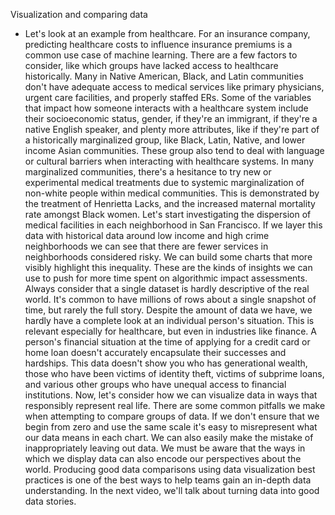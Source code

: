 Visualization and comparing data
- Let's look at an example from healthcare. For an insurance company, predicting healthcare costs to influence insurance premiums is a common use case of machine learning. There are a few factors to consider, like which groups have lacked access to healthcare historically. Many in Native American, Black, and Latin communities don't have adequate access to medical services like primary physicians, urgent care facilities, and properly staffed ERs. Some of the variables that impact how someone interacts with a healthcare system include their socioeconomic status, gender, if they're an immigrant, if they're a native English speaker, and plenty more attributes, like if they're part of a historically marginalized group, like Black, Latin, Native, and lower income Asian communities. These group also tend to deal with language or cultural barriers when interacting with healthcare systems. In many marginalized communities, there's a hesitance to try new or experimental medical treatments due to systemic marginalization of non-white people within medical communities. This is demonstrated by the treatment of Henrietta Lacks, and the increased maternal mortality rate amongst Black women. Let's start investigating the dispersion of medical facilities in each neighborhood in San Francisco. If we layer this data with historical data around low income and high crime neighborhoods we can see that there are fewer services in neighborhoods considered risky. We can build some charts that more visibly highlight this inequality. These are the kinds of insights we can use to push for more time spent on algorithmic impact assessments. Always consider that a single dataset is hardly descriptive of the real world. It's common to have millions of rows about a single snapshot of time, but rarely the full story. Despite the amount of data we have, we hardly have a complete look at an individual person's situation. This is relevant especially for healthcare, but even in industries like finance. A person's financial situation at the time of applying for a credit card or home loan doesn't accurately encapsulate their successes and hardships. This data doesn't show you who has generational wealth, those who have been victims of identity theft, victims of subprime loans, and various other groups who have unequal access to financial institutions. Now, let's consider how we can visualize data in ways that responsibly represent real life. There are some common pitfalls we make when attempting to compare groups of data. If we don't ensure that we begin from zero and use the same scale it's easy to misrepresent what our data means in each chart. We can also easily make the mistake of inappropriately leaving out data. We must be aware that the ways in which we display data can also encode our perspectives about the world. Producing good data comparisons using data visualization best practices is one of the best ways to help teams gain an in-depth data understanding. In the next video, we'll talk about turning data into good data stories.